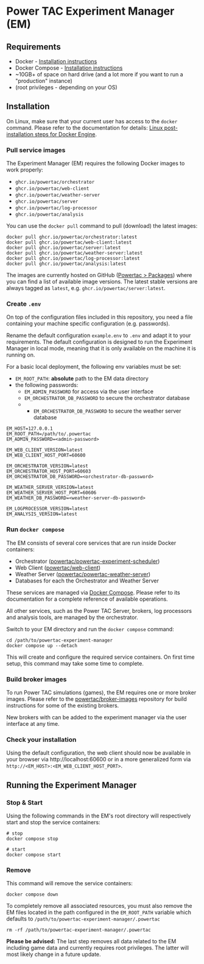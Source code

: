 # Power TAC Experiment Manager (EM)


## Requirements
- Docker - [Installation instructions](https://docs.docker.com/engine/install/)
- Docker Compose - [Installation instructions](https://docs.docker.com/compose/install/)
- ~10GB+ of space on hard drive (and a lot more if you want to run a "production" instance)
- (root privileges - depending on your OS)


## Installation

On Linux, make sure that your current user has access to the `docker` command. Please refer to the documentation for
details: [Linux post-installation steps for Docker Engine](https://docs.docker.com/engine/install/linux-postinstall/).

### Pull service images

The Experiment Manager (EM) requires the following Docker images to work properly:

- `ghcr.io/powertac/orchestrator`
- `ghcr.io/powertac/web-client`
- `ghcr.io/powertac/weather-server`
- `ghcr.io/powertac/server`
- `ghcr.io/powertac/log-processor`
- `ghcr.io/powertac/analysis`

You can use the `docker pull` command to pull (download) the latest images:

```shell
docker pull ghcr.io/powertac/orchestrator:latest
docker pull ghcr.io/powertac/web-client:latest
docker pull ghcr.io/powertac/server:latest 
docker pull ghcr.io/powertac/weather-server:latest
docker pull ghcr.io/powertac/log-processor:latest
docker pull ghcr.io/powertac/analysis:latest
```

The images are currently hosted on GitHub ([Powertac > Packages](https://github.com/orgs/powertac/packages)) where you
can find a list of available image versions. The latest stable versions are always tagged as `latest`, e.g.
`ghcr.io/powertac/server:latest`.


### Create `.env`

On top of the configuration files included in this repository, you need a file containing your machine specific
configuration (e.g. passwords).  

Rename the default configuration `example.env` to `.env` and adapt it to your requirements. The default configuration
is designed to run the Experiment Manager in local mode, meaning that it is only available on the machine it is running
on.

For a basic local deployment, the following env variables must be set:

- `EM_ROOT_PATH`: **absolute** path to the EM data directory 
- the following passwords:
  - `EM_ADMIN_PASSWORD` for access via the user interface
  - `EM_ORCHESTRATOR_DB_PASSWORD` to secure the orchestrator database
  - - `EM_ORCHESTRATOR_DB_PASSWORD` to secure the weather server database

```dotenv
EM_HOST=127.0.0.1
EM_ROOT_PATH=/path/to/.powertac
EM_ADMIN_PASSWORD=<admin-password>

EM_WEB_CLIENT_VERSION=latest
EM_WEB_CLIENT_HOST_PORT=60600

EM_ORCHESTRATOR_VERSION=latest
EM_ORCHESTRATOR_HOST_PORT=60603
EM_ORCHESTRATOR_DB_PASSWORD=<orchestrator-db-password>

EM_WEATHER_SERVER_VERSION=latest
EM_WEATHER_SERVER_HOST_PORT=60606
EM_WEATHER_DB_PASSWORD=<weather-server-db-password>

EM_LOGPROCESSOR_VERSION=latest
EM_ANALYSIS_VERSION=latest
```


### Run `docker compose`

The EM consists of several core services that are run inside Docker containers:

- Orchestrator ([powertac/powertac-experiment-scheduler](https://github.com/powertac/powertac-experiment-scheduler))
- Web Client ([powertac/web-client](https://github.com/powertac/web-client))
- Weather Server ([powertac/powertac-weather-server](https://github.com/powertac/powertac-weather-server))
- Databases for each the Orchestrator and Weather Server

These services are managed via [Docker Compose](https://docs.docker.com/compose/). Please refer to its documentation for
a complete reference of available operations.

All other services, such as the Power TAC Server, brokers, log processors and analysis tools, are managed by the
orchestrator. 

Switch to your EM directory and run the `docker compose` command:

```shell
cd /path/to/powertac-experiment-manager
docker compose up --detach
```

This will create and configure the required service containers. On first time setup, this command may take some time to
complete.


### Build broker images

To run Power TAC simulations (games), the EM requires one or more broker images. Please refer to the
[powertac/broker-images](https://github.com/powertac/broker-images) repository for build instructions for some of the
existing brokers.

New brokers with can be added to the experiment manager via the user interface at any time.


### Check your installation

Using the default configuration, the web client should now be available in your browser via http://localhost:60600
or in a more generalized form via `http://<EM_HOST>:<EM_WEB_CLIENT_HOST_PORT>`.


## Running the Experiment Manager

### Stop & Start

Using the following commands in the EM's root directory will respectively start and stop the service containers: 

```shell
# stop
docker compose stop

# start
docker compose start
```

### Remove

This command will remove the service containers:

```shell
docker compose down
```

To completely remove all associated resources, you must also remove the EM files located in the path configured in the
`EM_ROOT_PATH` variable which defaults to `/path/to/powertac-experiment-manager/.powertac`

```shell
rm -rf /path/to/powertac-experiment-manager/.powertac
```

**Please be advised:** The last step removes all data related to the EM including game data and currently requires root
privileges. The latter will most likely change in a future update.

